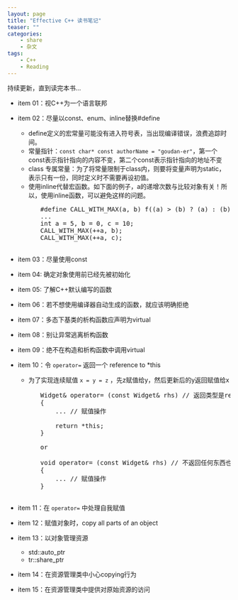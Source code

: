 ```yaml
---
layout: page
title: "Effective C++ 读书笔记"
teaser: ""
categories: 
    - share
    - 杂文
tags:
    - C++
    - Reading
---
```


持续更新，直到读完本书...

- item 01：视C++为一个语言联邦  
- item 02：尽量以const、enum、inline替换#define  
    - define定义的宏常量可能没有进入符号表，当出现编译错误，浪费追踪时间。  
    - 常量指针：`const char* const authorName = "goudan-er"`，第一个const表示指针指向的内容不变，第二个const表示指针指向的地址不变
    - class 专属常量：为了将常量限制于class内，则要将变量声明为static，表示只有一份，同时定义时不需要再设初值。  
    - 使用inline代替宏函数。如下面的例子，a的递增次数与比较对象有关！所以，使用inline函数，可以避免这样的问题。

    <pre class="brush: cpp; highlight: [1]; auto-links: true;" id = "simplecode">
        #define CALL_WITH_MAX(a, b) f((a) > (b) ? (a) : (b))
        ...
        int a = 5, b = 0, c = 10;
        CALL_WITH_MAX(++a, b);
        CALL_WITH_MAX(++a, c);
    </pre>

- item 03：尽量使用const

- item 04: 确定对象使用前已经先被初始化

- item 05: 了解C++默认编写的函数

- item 06：若不想使用编译器自动生成的函数，就应该明确拒绝

- item 07：多态下基类的析构函数应声明为virtual

- item 08：别让异常逃离析构函数

- item 09：绝不在构造和析构函数中调用virtual

- item 10：令 `operator=` 返回一个 reference to *this
    - 为了实现连续赋值 `x = y = z` ，先z赋值给y，然后更新后的y返回赋值给x

    <pre class="brush: cpp; highlight: [1,10]; auto-links: true;" id = "simplecode">
        Widget& operator= (const Widget& rhs) // 返回类型是reference
        {
            ... // 赋值操作

            return *this;
        }

        or

        void operator= (const Widget& rhs) // 不返回任何东西也可以，但是不能实现连续赋值
        {
            ... // 赋值操作
        }
    </pre>

- item 11：在 `operator=` 中处理自我赋值

- item 12：赋值对象时，copy all parts of an object

- item 13：以对象管理资源
    - std::auto_ptr
    - tr::share_ptr

- item 14：在资源管理类中小心copying行为

- item 15：在资源管理类中提供对原始资源的访问
